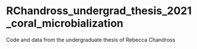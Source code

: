 # RChandross_undergrad_thesis_2021_coral_microbialization
Code and data from the undergraduate thesis of Rebecca Chandross
